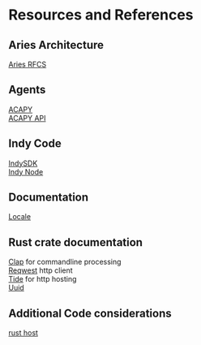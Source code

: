 # Resources and References

## Aries Architecture
[Aries RFCS](https://github.com/hyperledger/aries-rfcs)

## Agents
[ACAPY](https://github.com/hyperledger/aries-cloudagent-python)  
[ACAPY API](https://github.com/hyperledger/aries-cloudagent-python/blob/master/demo/AriesOpenAPIDemo.md)  

## Indy Code
[IndySDK](https://github.com/hyperledger/indy-sdk)  
[Indy Node](https://github.com/hyperledger/indy-node)  
 
## Documentation
[Locale](https://en.wikipedia.org/wiki/Language_localisation)  

## Rust crate documentation
[Clap](https://crates.io/crates/clap) for commandline processing  
[Reqwest](https://crates.io/crates/reqwest) http client  
[Tide](https://docs.rs/tide/0.14.0/tide/index.html)  for http hosting  
[Uuid](https://docs.rs/uuid/0.8.1/uuid/struct.Uuid.html)  

## Additional Code considerations
[rust host](https://dev.to/gruberb/web-development-with-rust-03-x-create-a-rest-api-3i82)
